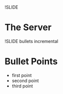 !SLIDE
# The Server #

!SLIDE bullets incremental
# Bullet Points #

* first point
* second point
* third point
